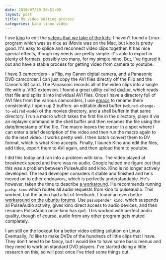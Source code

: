 ```yaml
---
date: 2010/07/20 20:51:00
layout: post
title: My video editing process
categories: kino linux video
---
```


I use [kino](http://www.kinodv.org/) to edit the
[videos that we take of the kids](http://youtube.com/vkurup1). I haven't
found a Linux program which was as nice as iMovie was on the Mac, but kino
is pretty good. It's easy to splice and reconnect video clips together. It
has nice special effects, though my needs are pretty simple. It's able to
export in plenty of formats, possibly too many, for my simple mind. But,
I've figured it out and have a stable process for getting video from camera
to youtube.

I have 3 camcorders - a [Flip](http://www.theflip.com/), my Canon digital
camera, and a Panasonic DVD camcorder. I can just copy the AVI files
directly off the Flip and the Canon's SD card. The Panasonic records all of
the video clips into a single file with a .VRO extension. I found a great
utility called [dvd-vr](http://www.pixelbeat.org/programs/dvd-vr/), which
reads that file and splits it into individual AVI files. Once I have a
directory full of AVI files from the various camcorders, I use
[emacs](http://www.gnu.org/software/emacs/) to rename them consistently. I
open up 2 buffers: an editable dired buffer (`wdired-change-to-wdired-mode`)
of the movies directory, and a shell buffer in that same directory. I run a
macro which takes the first file in the directory, plays it via an mplayer
command in the shell buffer and then renames the file using the
date/timestamp of the file. The macro leaves the cursor in a spot where I
can enter a brief description of the video and then run the macro again to
do the next video. It works pretty well. I then batch convert them to DV
format, which is what Kino accepts. Finally, I launch Kino and edit the
files, add titles, export them to AVI again, and then upload them to
youtube.

I did this today and ran into a problem with kino. The video played at
breakneck speed and there was no audio. Google helped me figure out that
this was a problem between PulseAudio and kino. Kino is no longer actively
developed. The lead developer considers it stable and finished and he's
moved on to other endeavors, which is perfectly understandable. He's
however, taken the time to describe
[a workaround](http://www.kinodv.org/article/view/173/1/13/). He recommends
running `padsp kino` which routes all audio requests from kino to
pulseaudio. This worked, but the audio had a lot of feedback. I found an
even better
[workaround on the ubuntu forums](http://ubuntuforums.org/showpost.php?p=8367831&postcount=7). Use
`pasuspender kino`, which suspends all PulseAudio activity, gives kino
direct access to audio devices, and then resumes PulseAudio once kino has
quit. This worked with perfect audio quality, though of course, audio from
any other program gets muted completely.

I am still on the lookout for a better video editing solution on
Linux. Eventually, I'd like to make DVDs of the hundreds of little clips
that I have. They don't need to be fancy, but I would like to have some
basic menus and they need to work on standard DVD players. I've started
doing a little research on this, so will post once I've tried some things
out.
